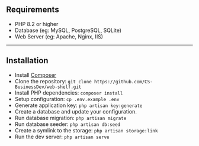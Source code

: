## Requirements
* PHP 8.2 or higher
* Database (eg: MySQL, PostgreSQL, SQLite)
* Web Server (eg: Apache, Nginx, IIS)

<hr/>

## Installation
* Install [Composer](https://getcomposer.org/download)
* Clone the repository: `git clone https://github.com/CS-BusinessDev/web-shelf.git`
* Install PHP dependencies: `composer install`
* Setup configuration: `cp .env.example .env`
* Generate application key: `php artisan key:generate`
* Create a database and update your configuration.
* Run database migration: `php artisan migrate`
* Run database seeder: `php artisan db:seed`
* Create a symlink to the storage: `php artisan storage:link`
* Run the dev server: `php artisan serve`
